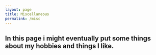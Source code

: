 ```yaml
---
layout: page
title: Miscellaneous
permalink: /misc
---
```


## In this page i might eventually put some things about my hobbies and things I like.
